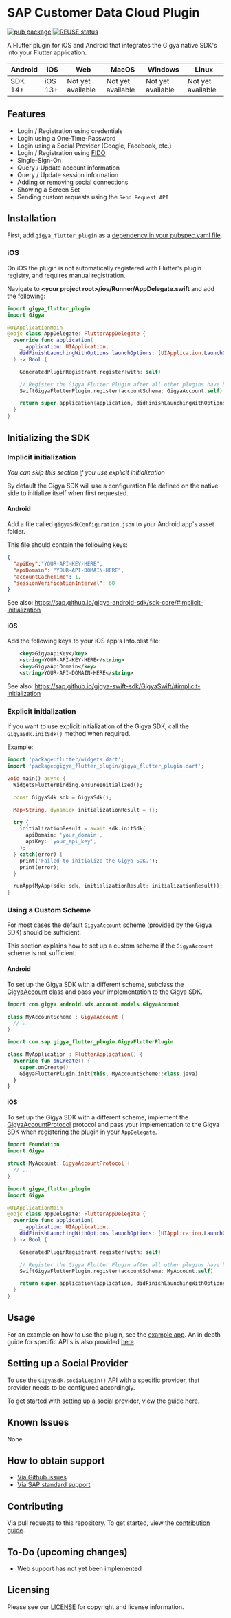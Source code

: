 # SAP Customer Data Cloud Plugin

[![pub package](https://img.shields.io/pub/v/gigya_flutter_plugin)](https://pub.dev/packages/gigya_flutter_plugin)
[![REUSE status](https://api.reuse.software/badge/github.com/SAP/gigya-flutter-plugin)](https://api.reuse.software/info/github.com/SAP/gigya-flutter-plugin)

A Flutter plugin for iOS and Android that integrates the Gigya native SDK's into your Flutter application.

| Android | iOS      | Web               | MacOS             | Windows           | Linux             |
|---------|----------|-------------------|-------------------|-------------------|-------------------|
| SDK 14+ | iOS 13+  | Not yet available | Not yet available | Not yet available | Not yet available |

## Features

- Login / Registration using credentials
- Login using a One-Time-Password
- Login using a Social Provider (Google, Facebook, etc.)
- Login / Registration using [FIDO](https://fidoalliance.org/)
- Single-Sign-On
- Query / Update account information
- Query / Update session information
- Adding or removing social connections
- Showing a Screen Set
- Sending custom requests using the `Send Request API`

## Installation

First, add `gigya_flutter_plugin` as a [dependency in your pubspec.yaml file](https://flutter.dev/using-packages/).

### iOS

On iOS the plugin is not automatically registered with Flutter's plugin registry,
and requires manual registration.

Navigate to **\<your project root\>/ios/Runner/AppDelegate.swift** and add the following:

```swift
import gigya_flutter_plugin
import Gigya

@UIApplicationMain
@objc class AppDelegate: FlutterAppDelegate {
  override func application(
    _ application: UIApplication,
    didFinishLaunchingWithOptions launchOptions: [UIApplication.LaunchOptionsKey: Any]?
  ) -> Bool {

    GeneratedPluginRegistrant.register(with: self)

    // Register the Gigya Flutter Plugin after all other plugins have been registered.
    SwiftGigyaFlutterPlugin.register(accountSchema: GigyaAccount.self)

    return super.application(application, didFinishLaunchingWithOptions: launchOptions)
  }
}
```

## Initializing the SDK

### Implicit initialization

_You can skip this section if you use explicit initialization_

By default the Gigya SDK will use a configuration file defined on the native side
to initialize itself when first requested.

#### Android

Add a file called `gigyaSdkConfiguration.json` to your Android app's asset folder.

This file should contain the following keys:

```json
{
  "apiKey":"YOUR-API-KEY-HERE",
  "apiDomain": "YOUR-API-DOMAIN-HERE",
  "accountCacheTime": 1,
  "sessionVerificationInterval": 60
}
```

See also: https://sap.github.io/gigya-android-sdk/sdk-core/#implicit-initialization

#### iOS

Add the following keys to your iOS app's Info.plist file:

```xml
	<key>GigyaApiKey</key>
	<string>YOUR-API-KEY-HERE</string>
	<key>GigyaApiDomain</key>
	<string>YOUR-API-DOMAIN-HERE</string>
```

See also: https://sap.github.io/gigya-swift-sdk/GigyaSwift/#implicit-initialization

### Explicit initialization

If you want to use explicit initialization of the Gigya SDK,
call the `GigyaSdk.initSdk()` method when required.

Example:

```dart
import 'package:flutter/widgets.dart';
import 'package:gigya_flutter_plugin/gigya_flutter_plugin.dart';

void main() async {
  WidgetsFlutterBinding.ensureInitialized();

  const GigyaSdk sdk = GigyaSdk();

  Map<String, dynamic> initializationResult = {};

  try {
    initializationResult = await sdk.initSdk(
      apiDomain: 'your_domain',
      apiKey: 'your_api_key',
    );
  } catch(error) {
    print('Failed to initialize the Gigya SDK.');
    print(error);
  }

  runApp(MyApp(sdk: sdk, initializationResult: initializationResult));
}
```

### Using a Custom Scheme

For most cases the default `GigyaAccount` scheme (provided by the Gigya SDK) should be sufficient.

This section explains how to set up a custom scheme if the `GigyaAccount` scheme is not sufficient.

#### Android

To set up the Gigya SDK with a different scheme, subclass the [GigyaAccount](https://github.com/SAP/gigya-android-sdk/blob/main/sdk-core/src/main/java/com/gigya/android/sdk/account/models/GigyaAccount.java) class and pass your implementation to the Gigya SDK.

```kotlin
import com.gigya.android.sdk.account.models.GigyaAccount

class MyAccountScheme : GigyaAccount {
  // ...
}
```

```kotlin
import com.sap.gigya_flutter_plugin.GigyaFlutterPlugin

class MyApplication : FlutterApplication() {
  override fun onCreate() {
    super.onCreate()
    GigyaFlutterPlugin.init(this, MyAccountScheme::class.java)
  }
}
```

#### iOS

To set up the Gigya SDK with a different scheme,
implement the [GigyaAccountProtocol](https://github.com/SAP/gigya-swift-sdk/blob/main/GigyaSwift/Models/User/GigyaAccount.swift) protocol and pass your implementation to the Gigya SDK when registering the plugin in your `AppDelegate`.

```swift
import Foundation
import Gigya

struct MyAccount: GigyaAccountProtocol {
  // ...
}
```

```swift
import gigya_flutter_plugin
import Gigya

@UIApplicationMain
@objc class AppDelegate: FlutterAppDelegate {
  override func application(
    _ application: UIApplication,
    didFinishLaunchingWithOptions launchOptions: [UIApplication.LaunchOptionsKey: Any]?
  ) -> Bool {

    GeneratedPluginRegistrant.register(with: self)

    // Register the Gigya Flutter Plugin after all other plugins have been registered.
    SwiftGigyaFlutterPlugin.register(accountSchema: MyAccount.self)

    return super.application(application, didFinishLaunchingWithOptions: launchOptions)
  }
}
```

## Usage

For an example on how to use the plugin, see the [example app](https://github.com/SAP/gigya-flutter-plugin/blob/main/example/).
An in depth guide for specific API's is also provided [here](https://github.com/SAP/gigya-flutter-plugin/blob/main/USAGE_GUIDE.md).

## Setting up a Social Provider

To use the `GigyaSdk.socialLogin()` API with a specific provider,
that provider needs to be configured accordingly.

To get started with setting up a social provider, view the guide [here](https://github.com/SAP/gigya-flutter-plugin/blob/main/SOCIAL_PROVIDERS.md).

## Known Issues
None

## How to obtain support
* [Via Github issues](https://github.com/SAP/gigya-flutter-plugin/issues)
* [Via SAP standard support](https://help.sap.com/viewer/8b8d6fffe113457094a17701f63e3d6a/GIGYA/en-US/4167e8a470b21014bbc5a10ce4041860.html)

## Contributing
Via pull requests to this repository.
To get started, view the [contribution guide](https://github.com/SAP/gigya-flutter-plugin/blob/main/CONTRIBUTING.md).

## To-Do (upcoming changes)
- Web support has not yet been implemented

## Licensing
Please see our [LICENSE](https://github.com/SAP/gigya-flutter-plugin/blob/main/LICENSES/Apache-2.0.txt) for copyright and license information.